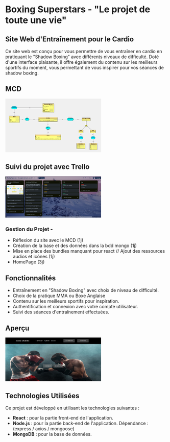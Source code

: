 # Boxing Superstars - "Le projet de toute une vie"
## Site Web d'Entraînement pour le Cardio

Ce site web est conçu pour vous permettre de vous entraîner en cardio en pratiquant le "Shadow Boxing" avec différents niveaux de difficulté. Doté d'une interface plaisante, il offre également du contenu sur les meilleurs sportifs du moment, vous permettant de vous inspirer pour vos séances de shadow boxing.

## MCD
<img src="github/mcd.bs.png" alt="Texte alternatif" width="300" />

## Suivi du projet avec Trello
<img src="github/trell.png" alt="Texte alternatif" width="300" />

### Gestion du Projet - 
- Réflexion du site avec le MCD (1j)
- Création de la base et des données dans la bdd mongo (1j)
- Mise en place des bundles manquant pour react // Ajout des ressources audios et icônes (1j)
- HomePage (3j)
  

## Fonctionnalités

- Entraînement en "Shadow Boxing" avec choix de niveau de difficulté.
- Choix de la pratique MMA ou Boxe Anglaise
- Contenu sur les meilleurs sportifs pour inspiration.
- Authentification et connexion avec votre compte utilisateur.
- Suivi des séances d'entraînement effectuées.

## Aperçu
<img src="github/bs.png" alt="Texte alternatif" width="300" />

## Technologies Utilisées

Ce projet est développé en utilisant les technologies suivantes :

- **React** : pour la partie front-end de l'application.
- **Node.js** : pour la partie back-end de l'application. Dépendance : (express / axios / mongoose)
- **MongoDB** : pour la base de données.
